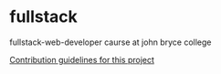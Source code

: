 # fullstack
fullstack-web-developer caurse at john bryce college


[Contribution guidelines for this project](docs/CONTRIBUTING.md)
